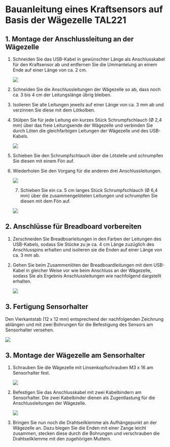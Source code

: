 # Bauanleitung eines Kraftsensors auf Basis der Wägezelle TAL221

## 1. Montage der Anschlussleitung an der Wägezelle
1. Schneiden Sie das USB-Kabel in gewünschter Länge als Anschlusskabel für den Kraftsensor ab und entfernen Sie die Ummantelung an einem Ende auf einer Länge von ca. 2 cm.

   ![](images/building_instructions/stripped_wires.png)

2. Schneiden Sie die Anschlussleitungen der Wägezelle so ab, dass noch ca. 3 bis 4 cm der Leitungslänge übrig bleiben.

3. Isolieren Sie alle Leitungen jeweils auf einer Länge von ca. 3 mm ab und verzinnen Sie diese mit dem Lötkolben.

4. Stülpen Sie für jede Leitung ein kurzes Stück Schrumpfschlauch (&Oslash; 2,4 mm) über das freie Leitungsende der Wägezelle und verbinden Sie durch Löten die gleichfarbigen Leitungen der Wägezelle und des USB-Kabels.

   ![](images/building_instructions/soldering_wires.png)

5. Schieben Sie den Schrumpfschlauch über die Lötstelle und schrumpfen Sie diesen mit einem Fön auf.

6. Wiederholen Sie den Vorgang für die anderen drei Anschlussleitungen.

   ![](images/building_instructions/wires_heat_shrink_tubing.png)

   7. Schieben Sie ein ca. 5 cm langes Stück Schrumpfschlauch (&Oslash; 6,4 mm) über die zusammengelöteten Leitungen und schrumpfen Sie diesen mit dem Fön auf.

   ![](images/building_instructions/cable_heat_shrink_tubing.png)

<div style="page-break-after: always;"></div>

## 2. Anschlüsse für Breadboard vorbereiten

1. Zerschneiden Sie Breadboarleitungen in den Farben der Leitungen des USB-Kabels, sodass Sie Stücke zu je ca. 4 cm Länge zuzüglich des Anschlusspins erhalten und isolieren sie die Enden auf einer Länge von ca. 3 mm ab.

2. Gehen Sie beim Zusammenlöten der Breadboardleitungen mit dem USB-Kabel in gleicher Weise vor wie beim Anschluss an der Wägezelle, sodass Sie als Ergebnis Anschlussleitungen wie nachfolgend dargstellt erhalten.

   ![](images/building_instructions/breadboard_wires.png)

<div style="page-break-after: always;"></div>

## 3. Fertigung Sensorhalter

Den Vierkantstab (12 x 12 mm) entsprechend der nachfolgenden Zeichnung ablängen und mit zwei Bohrungen für die Befestigung des Sensors am Sensorhalter versehen.

![](images/building_instructions/sensor_mounting.png)

## 3. Montage der Wägezelle am Sensorhalter

1. Schrauben Sie die Wägezelle mit Linsenkopfschrauben M3 x 16 am Sensorhalter fest.

   ![](images/building_instructions/mounting_force_sensor.png)

2. Befestigen Sie das Anschlusskabel mit zwei Kabelbindern am Sensorhalter. Die zwei Kabelbinder dienen als Zugentlastung für die Anschlussleitungen der Wägezelle.

   ![](images/building_instructions/strain_relief.png)

3. Bringen Sie nun noch die Drahtseilklemme als Aufhängepunkt an der Wägezelle an. Dazu biegen Sie die Enden mit einer Zange leicht zusammen, stecken diese durch die Bohrungen und verschrauben die Drahtseilklemme mit den zugehörigen Muttern.

